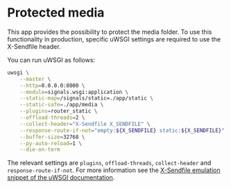 # Protected media

This app provides the possibility to protect the media folder. To use this functionality in production, specific uWSGI settings are required to use the X-Sendfile header.

You can run uWSGI as follows:

```bash
uwsgi \
    --master \
    --http=0.0.0.0:8000 \
    --module=signals.wsgi:application \
    --static-map=/signals/static=./app/static \
    --static-safe=./app/media \
    --plugins=router_static \
    --offload-threads=2 \
    --collect-header="X-Sendfile X_SENDFILE" \
    --response-route-if-not="empty:${X_SENDFILE} static:${X_SENDFILE}" \
    --buffer-size=32768 \
    --py-auto-reload=1 \
    --die-on-term
```

The relevant settings are `plugins`, `offload-threads`, `collect-header` and `response-route-if-not`. For more information see the [X-Sendfile emulation snippet of the uWSGI documentation](https://uwsgi-docs.readthedocs.io/en/latest/Snippets.html#x-sendfile-emulation).